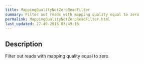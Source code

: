 ```yaml
---
title: MappingQualityNotZeroReadFilter
summary: Filter out reads with mapping quality equal to zero
permalink: MappingQualityNotZeroReadFilter.html
last_updated: 27-49-2018 03:49:16
---
```



## Description

Filter out reads with mapping quality equal to zero.

